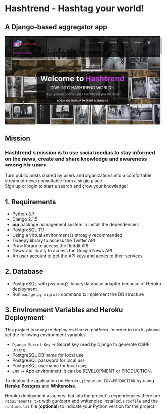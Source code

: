 # Hashtrend - Hashtag your world!
## A Django-based aggregator app
![Hashtrend Homepage](https://github.com/emas89/HASHTREND/blob/master/hashtrend_app/static/hashtrend/images/thumbnail.png)

## Mission
### Hashtrend's mission is to use social medias to stay informed on the news, create and share knowledge and awareness among his users.
Turn public posts shared by users and organizations into a comfortable stream of news consultable from a single place. <br>
Sign up or login to start a search and grow your knowledge!

## 1. Requirements
* Python 3.7
* Django 2.1.5
* **pip** package management system to install the dependencies
* PostgreSQL 11.1
* Using a virtual environment is strongly recommended
* Tweepy library to access the Twitter API
* Praw library to access the Reddit API
* News-api library to access the Google News API
* An user account to get the API keys and acces to their services

## 2. Database
* PostgreSQL with psycopg2-binary database adapter because of Heroku deployment
* Run `manage.py migrate` command to implement the DB structure

## 3. Environment Variables and Heroku Deployment
This project is ready to deploy on Heroku platform. In order to run it, please set the following environment variables:

* `Django Secret Key` -> Secret key used by Django to generate CSRF token;
* PostgreSQL DB name for local use;
* PostgreSQL password for local use;
* PostgreSQL username for local use;
* `ENV` -> App environment: it can be DEVELOPMENT or PRODUCTION.

To deploy the application on Heroku, please set `ENV=PRODUCTION` by using __Heroku Postgres__ and __Whitenoise__.<br>

Heroku deployment assumes that into the project's dependencies there are `requirements.txt` with gunicorn and whitenoise installed, `Procfile` and the `runtime.txt` file (**optional**) to indicate your Python version for the project.
